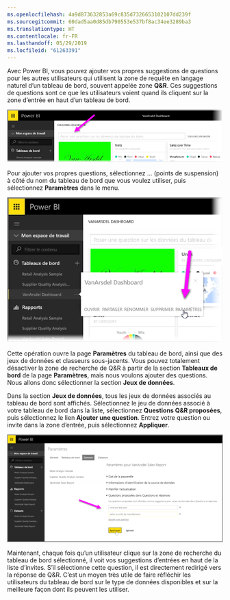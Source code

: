 ```yaml
---
ms.openlocfilehash: 4a9d873632853a69c835d7326653102107dd239f
ms.sourcegitcommit: 60dad5aa0d85db790553e537bf8ac34ee3289ba3
ms.translationtype: HT
ms.contentlocale: fr-FR
ms.lasthandoff: 05/29/2019
ms.locfileid: "61263391"
---
```

Avec Power BI, vous pouvez ajouter vos propres suggestions de questions pour les autres utilisateurs qui utilisent la zone de requête en langage naturel d’un tableau de bord, souvent appelée zone **Q&R**. Ces suggestions de questions sont ce que les utilisateurs voient quand ils cliquent sur la zone d’entrée en haut d’un tableau de bord.

![](media/4-3a-suggested-questions/4-3a_1.png)

Pour ajouter vos propres questions, sélectionnez ... (points de suspension) à côté du nom du tableau de bord que vous voulez utiliser, puis sélectionnez **Paramètres** dans le menu.

![](media/4-3a-suggested-questions/4-3a_2.png)

 Cette opération ouvre la page **Paramètres** du tableau de bord, ainsi que des jeux de données et classeurs sous-jacents. Vous pouvez totalement désactiver la zone de recherche de Q&R à partir de la section **Tableaux de bord** de la page **Paramètres**, mais nous voulons ajouter des questions. Nous allons donc sélectionner la section **Jeux de données**.

Dans la section **Jeux de données**, tous les jeux de données associés au tableau de bord sont affichés. Sélectionnez le jeu de données associé à votre tableau de bord dans la liste, sélectionnez **Questions Q&R proposées**, puis sélectionnez le lien **Ajouter une question**. Entrez votre question ou invite dans la zone d’entrée, puis sélectionnez **Appliquer**.

![](media/4-3a-suggested-questions/4-3a_3.png)

Maintenant, chaque fois qu’un utilisateur clique sur la zone de recherche du tableau de bord sélectionné, il voit vos suggestions d’entrées en haut de la liste d’invites. S’il sélectionne cette question, il est directement redirigé vers la réponse de Q&R. C’est un moyen très utile de faire réfléchir les utilisateurs du tableau de bord sur le type de données disponibles et sur la meilleure façon dont ils peuvent les utiliser.

